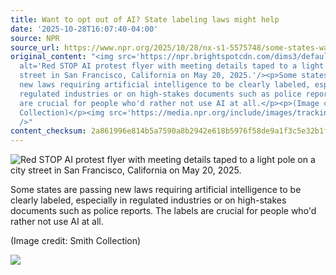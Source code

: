 ```yaml
---
title: Want to opt out of AI? State labeling laws might help
date: '2025-10-28T16:07:40-04:00'
source: NPR
source_url: https://www.npr.org/2025/10/28/nx-s1-5575748/some-states-want-labels-ai-opt-out
original_content: "<img src='https://npr.brightspotcdn.com/dims3/default/strip/false/crop/5196x3464+0+0/resize/5196x3464!/?url=http%3A%2F%2Fnpr-brightspot.s3.amazonaws.com%2Fa5%2F9d%2Ff5866ec24ff9a7e91b7b6159b8da%2Fgettyimages-2216355451.jpg'
  alt='Red STOP AI protest flyer with meeting details taped to a light pole on a city
  street in San Francisco, California on May 20, 2025.'/><p>Some states are passing
  new laws requiring artificial intelligence to be clearly labeled, especially in
  regulated industries or on high-stakes documents such as police reports. The labels
  are crucial for people who'd rather not use AI at all.</p><p>(Image credit: Smith
  Collection)</p><img src='https://media.npr.org/include/images/tracking/npr-rss-pixel.png?story=nx-s1-5575748'
  />"
content_checksum: 2a861996e814b5a7590a8b2942e618b5976f58de9a1f3c5e32b1f66bf104f86d
---
```


 ![Red STOP AI protest flyer with meeting details taped to a light pole on a city street in San Francisco, California on May 20, 2025.](https://npr.brightspotcdn.com/dims3/default/strip/false/crop/5196x3464+0+0/resize/5196x3464!/?url=http%3A%2F%2Fnpr-brightspot.s3.amazonaws.com%2Fa5%2F9d%2Ff5866ec24ff9a7e91b7b6159b8da%2Fgettyimages-2216355451.jpg)

Some states are passing new laws requiring artificial intelligence to be clearly labeled, especially in regulated industries or on high-stakes documents such as police reports. The labels are crucial for people who'd rather not use AI at all.

(Image credit: Smith Collection)

 ![](https://media.npr.org/include/images/tracking/npr-rss-pixel.png?story=nx-s1-5575748)